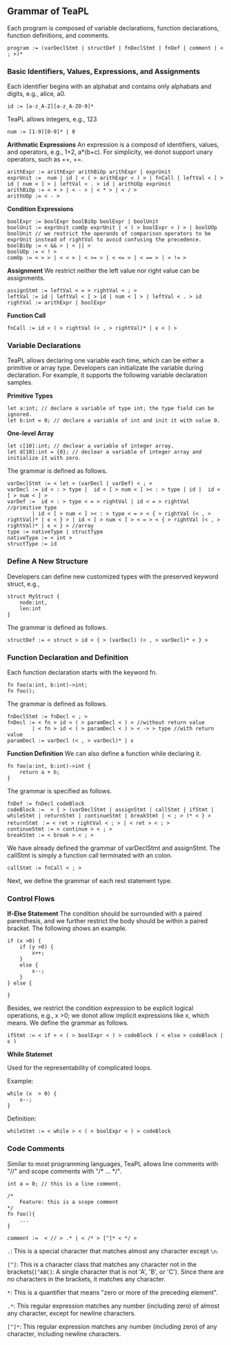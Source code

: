 ## Grammar of TeaPL

Each program is composed of variable declarations, function declarations, function definitions, and comments.

```
program := (varDeclStmt | structDef | fnDeclStmt | fnDef | comment | < ; >)*
```

### Basic Identifiers, Values, Expressions, and Assignments

Each identifier begins with an alphabat and contains only alphabats and digits, e.g., alice, a0.

```
id := [a-z_A-Z][a-z_A-Z0-9]*   
```

TeaPL allows integers, e.g., 123
```
num := [1-9][0-9]* | 0
```

**Arithmatic Expressions**
An expression is a composd of identifiers, values,  and operators, e.g., 1+2, a*(b+c). For simplicity, we donot support unary operators, such as ++, +=.

```
arithExpr := arithExpr arithBiOp arithExpr | exprUnit
exprUnit :=  num | id | < ( > arithExpr < ) > | fnCall | leftVal < [ > id | num < ] > | leftVal < . > id | arithUOp exprUnit
arithBiOp := < + > | < - > | < * > | < / >
arithUOp := < - >
```

**Condition Expressions**

```
boolExpr := boolExpr boolBiOp boolExpr | boolUnit
boolUnit := exprUnit comOp exprUnit | < ( > boolExpr < ) > | boolUOp boolUnit // we restrict the operands of comparison operators to be exprUnit instead of rightVal to avoid confusing the precedence.
boolBiOp := < && > | < || >
boolUOp := < ! >
comOp := < > > | < < > | < >= > | < <= > | < == > | < != >
```

**Assignment**
We restrict neither the left value nor right value can be assignments.

```
assignStmt := leftVal < = > rightVal < ; >  
leftVal := id | leftVal < [ > id | num < ] > | leftVal < . > id
rightVal := arithExpr | boolExpr
```

**Function Call**

```
fnCall := id < ( > rightVal (< , > rightVal)* | ϵ < ) >
```

### Variable Declarations

TeaPL allows declaring one variable each time, which can be either a primitive or array type. Developers can initializate the variable during declaration. For example, it supports the following variable declaration samples.

**Primitive Types**

```
let a:int; // declare a variable of type int; the type field can be ignored.
let b:int = 0; // declare a variable of int and init it with value 0.
```
**One-level Array**

```
let c[10]:int; // declear a variable of integer array.
let d[10]:int = {0}; // declear a variable of integer array and initialize it with zero.
```

The grammar is defined as follows.
 ```
varDeclStmt := < let > (varDecl | varDef) < ; >   
varDecl := id < : > type |  id < [ > num < ] >< : > type | id |  id < [ > num < ] >
varDef :=  id < : > type < = > rightVal | id < = > rightVal  //primitive type
         | id < [ > num < ] >< : > type < = > < { > rightVal (< , > rightVal)* | ϵ < } > | id < [ > num < ] > < = > < { > rightVal (< , > rightVal)* | ϵ < } > //array
type := nativeType | structType
nativeType := < int >
structType := id
 ```

### Define A New Structure

Developers can define new customized types with the preserved keyword struct, e.g., 
```
struct MyStruct { 
    node:int, 
    len:int  
}
```

The grammar is defined as follows.
 ```
structDef := < struct > id < { > (varDecl) (< , > varDecl)* < } >
 ```

### Function Declaration and Definition

Each function declaration starts with the keyword fn.
```
fn foo(a:int, b:int)->int;
fn foo();
```

The grammar is defined as follows.
```
fnDeclStmt := fnDecl < ; >
fnDecl := < fn > id < ( > paramDecl < ) > //without return value
        | < fn > id < ( > paramDecl < ) > < -> > type //with return value
paramDecl := varDecl (< , > varDecl)* | ϵ
```

**Function Definition**
We can also define a function while declaring it.
```
fn foo(a:int, b:int)->int {
    return a + b;
} 
```

The grammar is specified as follows.
```
fnDef := fnDecl codeBlock  
codeBlock :=  < { > (varDeclStmt | assignStmt | callStmt | ifStmt | whileStmt | returnStmt | continueStmt | breakStmt | < ; > )* < } > 
returnStmt ：= < ret > rightVal < ; > | < ret > < ; >
continueStmt := < continue > < ; >
breakStmt := < break > < ; >
```

We have already defined the grammar of varDeclStmt and assignStmt. The callStmt is simply a function call terminated with an colon.

```
callStmt := fnCall < ; >
```
Next, we define the grammar of each rest statement type.

### Control Flows

**If-Else Statement**
The condition should be surrounded with a paired parenthesis, and we further restrict the  body should be within a paired bracket. The following shows an example.

```
if (x >0) {
    if (y >0) {
        x++;
    }
    else {
        x--;
    }
} else {

}

```

Besides, we restrict the condition expression to be explicit logical operations, e.g., x >0; we donot allow implicit expressions like x, which means.  We define the grammar as follows.
```
ifStmt := < if > < ( > boolExpr < ) > codeBlock ( < else > codeBlock | ϵ )
```

**While Statemet**

Used for the representability of complicated loops.

Example:
```
while (x  > 0) {
    x--;
}
```

Definition:

```
whileStmt := < while > < ( > boolExpr < ) > codeBlock
```

### Code Comments 

Similar to most programming languages, TeaPL allows line comments with "//" and scope comments with "/* ... */".
```
int a = 0; // this is a line comment.

/*
    Feature: this is a scope comment
*/  
fn foo(){
    ...
}
```

```
comment :=  < // > .* | < /* > [^]* < */ >  
```
`.`: This is a special character that matches almost any character except `\n`.

`[^]`: This is a character class that matches any character not in the brackets(`[^ABC]`: A single character that is not 'A', 'B', or 'C'). Since there are no characters in the brackets, it matches any character.

`*`: This is a quantifier that means "zero or more of the preceding element".

`.*`: This regular expression matches any number (including zero) of almost any character, except for newline characters.

`[^]*`: This regular expression matches any number (including zero) of any character, including newline characters. 
